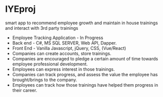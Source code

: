 # IYEproj
smart app to recommend employee growth and maintain in house trainings and interact with 3rd party trainings

  - Employee Tracking Application - In Progress
  - Back end - C#, MS SQL SERVER, Web API, Dapper.
  - Front End - Vanilla Javascript, jQuery, CSS, (Vue/React)
  - Companies can create accounts, store trainings.
  - Companies are encouraged to pledge a certain amount of time towards employee professional development.
  - Employees can express interest in those trainings.
  - Companies can track progress, and assess the value the employee has brought/brings to the company.
  - Employees can track how those trainings have helped them progress in their career.
